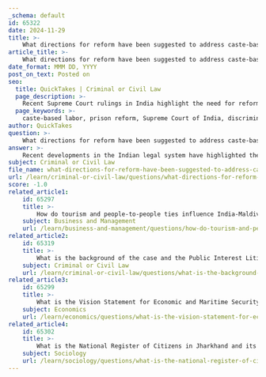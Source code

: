 ```yaml
---
_schema: default
id: 65322
date: 2024-11-29
title: >-
    What directions for reform have been suggested to address caste-based labor in prisons?
article_title: >-
    What directions for reform have been suggested to address caste-based labor in prisons?
date_format: MMM DD, YYYY
post_on_text: Posted on
seo:
  title: QuickTakes | Criminal or Civil Law
  page_description: >-
    Recent Supreme Court rulings in India highlight the need for reforms to address caste-based discrimination and labor in prisons, focusing on elimination of segregation, revision of prison manuals, recognition of dignity, and addressing forced labor.
  page_keywords: >-
    caste-based labor, prison reform, Supreme Court of India, discrimination, segregation, fundamental rights, dignity, forced labor, systemic change, Criminal Tribes Act, equitable treatment, human rights
author: QuickTakes
question: >-
    What directions for reform have been suggested to address caste-based labor in prisons?
answer: >-
    Recent developments in the Indian legal system have highlighted the need for significant reforms to address caste-based labor in prisons. The Supreme Court of India has taken a landmark step by ruling that caste-based discrimination and segregation in prisons are unconstitutional. This ruling mandates the revision of state prison manuals to eliminate provisions that perpetuate caste discrimination and forced labor.\n\nKey directions for reform suggested by the Supreme Court include:\n\n1. **Ban on Caste-Based Segregation**: The Court has ordered an immediate end to the segregation of prisoners based on caste, which has historically dictated the division of labor and living arrangements within prisons. This segregation is seen as a violation of the fundamental rights of prisoners, particularly their right to live with dignity.\n\n2. **Revision of Prison Manuals**: The Supreme Court has directed both the central and state governments to revise their prison manuals within three months to remove any provisions that allow for caste-based discrimination. This includes addressing the classification of certain communities, such as denotified tribes, as "habitual offenders," which has been criticized for perpetuating stigma and discrimination.\n\n3. **Recognition of Dignity**: The ruling emphasizes that the right to live with dignity extends to all individuals, including those incarcerated. The Court has highlighted that there should be no stigma attached to the presence of any person, regardless of their caste background.\n\n4. **Addressing Forced Labor**: The Court has identified the assignment of labor based on caste as a form of forced labor, which is prohibited under Article 23 of the Indian Constitution. This recognition is crucial for reforming labor practices within the prison system.\n\n5. **Systemic Change**: The ruling calls for a broader systemic change to eliminate institutional biases that have persisted since colonial times, particularly those rooted in the Criminal Tribes Act of 1871. The Court's decision is seen as a critical step towards dismantling the caste hierarchy that has been entrenched in the prison system.\n\nThese reforms aim to create a more equitable and humane correctional environment, ensuring that all prisoners are treated with respect and dignity, irrespective of their caste. The Supreme Court's ruling represents a significant move towards addressing the historical injustices associated with caste-based discrimination in India's prisons.
subject: Criminal or Civil Law
file_name: what-directions-for-reform-have-been-suggested-to-address-castebased-labor-in-prisons.md
url: /learn/criminal-or-civil-law/questions/what-directions-for-reform-have-been-suggested-to-address-castebased-labor-in-prisons
score: -1.0
related_article1:
    id: 65297
    title: >-
        How do tourism and people-to-people ties influence India-Maldives relations?
    subject: Business and Management
    url: /learn/business-and-management/questions/how-do-tourism-and-peopletopeople-ties-influence-indiamaldives-relations
related_article2:
    id: 65319
    title: >-
        What is the background of the case and the Public Interest Litigation (PIL) regarding caste-based labor in prisons?
    subject: Criminal or Civil Law
    url: /learn/criminal-or-civil-law/questions/what-is-the-background-of-the-case-and-the-public-interest-litigation-pil-regarding-castebased-labor-in-prisons
related_article3:
    id: 65299
    title: >-
        What is the Vision Statement for Economic and Maritime Security Partnership between India and Maldives?
    subject: Economics
    url: /learn/economics/questions/what-is-the-vision-statement-for-economic-and-maritime-security-partnership-between-india-and-maldives
related_article4:
    id: 65302
    title: >-
        What is the National Register of Citizens in Jharkhand and its implications?
    subject: Sociology
    url: /learn/sociology/questions/what-is-the-national-register-of-citizens-in-jharkhand-and-its-implications
---
```


&nbsp;